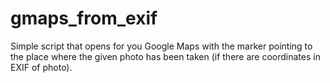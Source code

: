# gmaps_from_exif
Simple script that opens for you Google Maps with the marker pointing to the place where the given photo has been taken 
(if there are coordinates in EXIF of photo).
